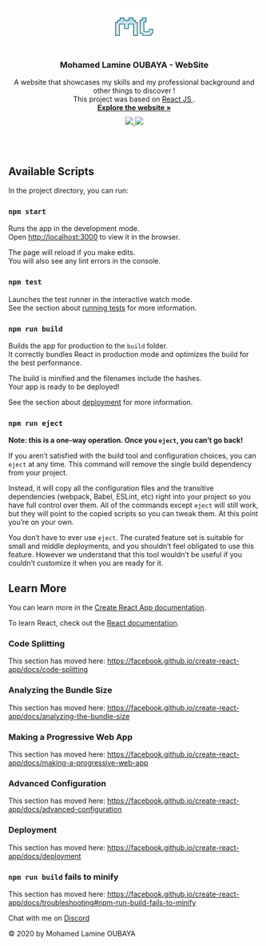<!-- PROJECT LOGO -->
<br />
<p align="center">
  <a href="https://amine1921.github.io/ml-website">
    <img src="./public/favicon.png" alt="Logo" width="80" height="80">
  </a>

  <h3 align="center">Mohamed Lamine OUBAYA - WebSite</h3>

  <p align="center">
    A website that showcases my skills and my professional background and other things to discover !
    <br />
    This project was based on 
    <a href="https://github.com/facebook/create-react-app">
    React JS </a> .
    <br />
    <a href=![New tab](https://amine1921.github.io/ml-website) ><strong>Explore the website »</strong></a>
    <br />
    <a href="https://www.linkedin.com/in/mohamed-lamine-oubaya-124326194/"><img src="https://img.shields.io/badge/linkedin-%230077B5.svg?&style=for-the-badge&logo=linkedin&logoColor=white" style="margin-top: 10px ;" > </a>
    <a href="https://github.com/AMINE1921"><img src="https://img.shields.io/badge/github-%23100000.svg?&style=for-the-badge&logo=github&logoColor=white" style="margin-top: 10px ;" > </a>
  </p>
</p>
<br />
<br />



## Available Scripts

In the project directory, you can run:

### `npm start`

Runs the app in the development mode.<br />
Open [http://localhost:3000](http://localhost:3000) to view it in the browser.

The page will reload if you make edits.<br />
You will also see any lint errors in the console.

### `npm test`

Launches the test runner in the interactive watch mode.<br />
See the section about [running tests](https://facebook.github.io/create-react-app/docs/running-tests) for more information.

### `npm run build`

Builds the app for production to the `build` folder.<br />
It correctly bundles React in production mode and optimizes the build for the best performance.

The build is minified and the filenames include the hashes.<br />
Your app is ready to be deployed!

See the section about [deployment](https://facebook.github.io/create-react-app/docs/deployment) for more information.

### `npm run eject`

**Note: this is a one-way operation. Once you `eject`, you can’t go back!**

If you aren’t satisfied with the build tool and configuration choices, you can `eject` at any time. This command will remove the single build dependency from your project.

Instead, it will copy all the configuration files and the transitive dependencies (webpack, Babel, ESLint, etc) right into your project so you have full control over them. All of the commands except `eject` will still work, but they will point to the copied scripts so you can tweak them. At this point you’re on your own.

You don’t have to ever use `eject`. The curated feature set is suitable for small and middle deployments, and you shouldn’t feel obligated to use this feature. However we understand that this tool wouldn’t be useful if you couldn’t customize it when you are ready for it.

## Learn More

You can learn more in the [Create React App documentation](https://facebook.github.io/create-react-app/docs/getting-started).

To learn React, check out the [React documentation](https://reactjs.org/).

### Code Splitting

This section has moved here: https://facebook.github.io/create-react-app/docs/code-splitting

### Analyzing the Bundle Size

This section has moved here: https://facebook.github.io/create-react-app/docs/analyzing-the-bundle-size

### Making a Progressive Web App

This section has moved here: https://facebook.github.io/create-react-app/docs/making-a-progressive-web-app

### Advanced Configuration

This section has moved here: https://facebook.github.io/create-react-app/docs/advanced-configuration

### Deployment

This section has moved here: https://facebook.github.io/create-react-app/docs/deployment

### `npm run build` fails to minify

This section has moved here: https://facebook.github.io/create-react-app/docs/troubleshooting#npm-run-build-fails-to-minify


Chat with me on [Discord](http://discordapp.com/channels/@AMINE#5328)

© 2020 by Mohamed Lamine OUBAYA